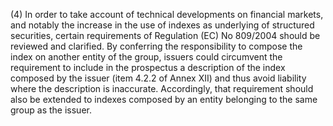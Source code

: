 (4) In order to take account of technical developments on financial markets, and notably the increase in the use of indexes as underlying of structured securities, certain requirements of Regulation (EC) No 809/2004 should be reviewed and clarified. By conferring the responsibility to compose the index on another entity of the group, issuers could circumvent the requirement to include in the prospectus a description of the index composed by the issuer (item 4.2.2 of Annex XII) and thus avoid liability where the description is inaccurate. Accordingly, that requirement should also be extended to indexes composed by an entity belonging to the same group as the issuer.